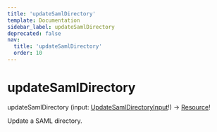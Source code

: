 ```yaml
---
title: 'updateSamlDirectory'
template: Documentation
sidebar_label: updateSamlDirectory
deprecated: false
nav:
  title: 'updateSamlDirectory'
  order: 10
---
```


# updateSamlDirectory

<div className="pb-4 font-roboto-slab text-lg"><span className="font-bold">updateSamlDirectory</span> <span style={{'fontWeight':400,'fontSize':'0.85em'}}>(input: <a href="/guardrails/docs/reference/graphql/input/UpdateSamlDirectoryInput">UpdateSamlDirectoryInput</a>!) &rarr; <a href="/guardrails/docs/reference/graphql/object/Resource">Resource</a>!</span>
</div>



Update a SAML directory.